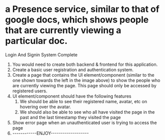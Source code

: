 # a Presence service, similar to that of google docs, which shows people that are currently viewing a particular doc.
Login And Signin System Complete


1. You would need to create both backend & frontend for this application.
2. Create a basic user registration and authentication system.
3. Create a page that contains the UI element/component (similar to the one shown
    towards the left in the image above) to show the people who are currently viewing the
    page. This page should only be accessed by registered users.
4. UI element/component should have the following features
    1. We should be able to see their registered name, avatar, etc on hovering over the
      avatar.
    2. We should also be able to see who all have visited the page in the past and the
      last timestamp they visited the page
5. Show error page when an unauthenticated user is trying to access the page
6.  ------------ENJOY-------------------
